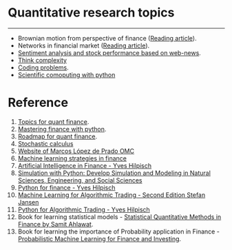 # Quantitative research topics
----
- Brownian motion from perspective of finance ([Reading article](https://www.quantstart.com/articles/brownian-motion-simulation-with-python/)).
- Networks in financial market ([Reading article](https://medium.com/latinxinai/building-a-network-of-stock-prices-using-mutual-information-13744622dd78)).
- [Sentiment analysis and stock performance based on web-news](https://nbviewer.org/github/hisaylama/Quants/blob/main/Sentiment_analysis_Toyota_BYD.ipynb).
- [Think complexity](https://github.com/AllenDowney/ThinkComplexity/) 
- [Coding problems](https://neetcode.io/).
- [Scientific comoputing with python](https://caam37830.github.io/book)
 
# Reference
1. [Topics for quant finance](https://gist.github.com/ih2502mk/50d8f7feb614c8676383431b056f4291).
2. [Mastering finance with python](https://github.com/ih2502mk/mastering-python-for-finance-second-edition/blob/master/README.md).
3. [Roadmap for quant finance](https://medium.com/@akjha22/the-quants-blueprint-a-roadmap-for-building-a-career-in-quantitative-finance-fa5218f81e7b).
4. [Stochastic calculus](https://www.quantstart.com/articles/Introduction-to-Stochastic-Calculus/)
5. [Website of Marcos López de Prado OMC](https://www.quantresearch.org/)
6. [Machine learning strategies in finance](https://www.quantresearch.org/)
7. [Artificial Intelligence in Finance - Yves Hilpisch](https://learning.oreilly.com/library/view/artificial-intelligence-in/9781492055426/ch11.html)
8. [Simulation with Python: Develop Simulation and Modeling in Natural Sciences, Engineering, and Social Sciences](https://learning.oreilly.com/library/view/simulation-with-python/9781484281857/html/518439_1_En_2_Chapter.xhtml)
9. [Python for finance - Yves Hilpisch](https://learning.oreilly.com/library/view/python-for-finance/9781492024323/part02.html)
10. [Machine Learning for Algorithmic Trading - Second Edition Stefan Jansen](https://learning.oreilly.com/library/view/machine-learning-for/9781839217715/Text/Chapter_1.xhtml#_idParaDest-26)
11. [Python for Algorithmic Trading - Yves Hilpisch](https://learning.oreilly.com/library/view/python-for-algorithmic/)
12. Book for learning statistical models - [Statistical Quantitative Methods in Finance by Samit Ahlawat](https://link.springer.com/book/10.1007/979-8-8688-0962-0).
13. Book for learning the importance of Probability application in Finance - [Probabilistic Machine Learning for Finance and Investing](https://learning.oreilly.com/library/view/probabilistic-machine-learning/9781492097662/).
